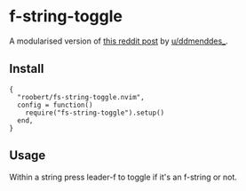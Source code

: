 # f-string-toggle

A modularised version of [this reddit post](https://www.reddit.com/r/neovim/comments/tge2ty/comment/i12ja8n/?context=3) by [u/ddmenddes_](https://www.reddit.com/user/ddmenddes_/).

## Install

```
{
  "roobert/fs-string-toggle.nvim",
  config = function()
    require("fs-string-toggle").setup()
  end,
}
```

## Usage

Within a string press leader-f to toggle if it's an f-string or not.
